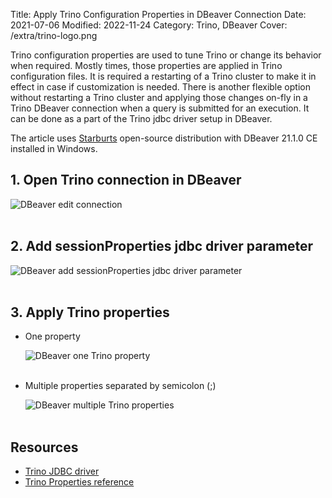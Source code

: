 Title: Apply Trino Configuration Properties in DBeaver Connection
Date: 2021-07-06
Modified: 2022-11-24
Category: Trino, DBeaver
Cover: /extra/trino-logo.png

Trino configuration properties are used to tune Trino or change its behavior when required. Mostly times, those properties are applied in Trino configuration files. It is required a restarting of a Trino cluster to make it in effect in case if customization is needed. There is another flexible option without restarting a Trino cluster and applying those changes on-fly in a Trino DBeaver connection when a query is submitted for an execution. It can be done as a part of the Trino jdbc driver setup in DBeaver.

The article uses [Starburts](https://www.starburst.io/) open-source distribution with DBeaver 21.1.0 CE installed in Windows.

## 1. Open Trino connection in DBeaver

![DBeaver edit connection]({static}/images/apply-trino-configuration-properties-dbeaver-connection/dbeaver-edit-connection.jpg)</br></br>

## 2. Add **sessionProperties** jdbc driver parameter

![DBeaver add sessionProperties jdbc driver parameter]({static}/images/apply-trino-configuration-properties-dbeaver-connection/dbeaver-add-sessionproperties-jdbc-driver-parameter.jpg)</br></br>

## 3. Apply Trino properties

* One property

  ![DBeaver one Trino property]({static}/images/apply-trino-configuration-properties-dbeaver-connection/dbeaver-one-trino-property.jpg)</br></br>

* Multiple properties separated by semicolon (;)

  ![DBeaver multiple Trino properties]({static}/images/apply-trino-configuration-properties-dbeaver-connection/dbeaver-multiple-trino-properties.jpg)</br></br>

## Resources
* [Trino JDBC driver](https://trino.io/docs/current/installation/jdbc.html)
* [Trino Properties reference](https://trino.io/docs/current/admin/properties.html)
